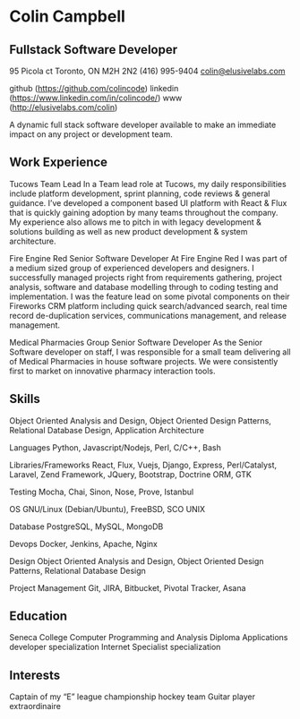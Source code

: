 # Colin Campbell
## Fullstack Software Developer

95 Picola ct
Toronto, ON M2H 2N2
(416) 995-9404
colin@elusivelabs.com

github (https://github.com/colincode)
linkedin (https://www.linkedin.com/in/colincode/)
www (http://elusivelabs.com/colin)


A dynamic full stack software developer available to make an immediate impact on any project or development team.

## Work Experience

Tucows
Team Lead
In a Team lead role at Tucows, my daily responsibilities include platform development, sprint planning, code reviews & general guidance. I’ve developed a component based UI platform with React & Flux that is quickly gaining adoption by many teams throughout the company.  My experience also allows me to pitch in with legacy development & solutions building as well as new product development & system architecture.


Fire Engine Red
Senior Software Developer
At Fire Engine Red I was part of a medium sized group of experienced developers and designers. I successfully managed projects right from requirements gathering, project analysis, software and database modelling through to coding testing and implementation.
I was the feature lead on some pivotal components on their Fireworks CRM platform including quick search/advanced search, real time record de-duplication services, communications management, and release management.

Medical Pharmacies Group
Senior Software Developer
As the Senior Software developer on staff, I was responsible for a small team delivering all of Medical Pharmacies in house software projects. We were consistently first to market on innovative pharmacy interaction tools.



## Skills
Object Oriented Analysis and Design, Object Oriented Design Patterns, Relational
Database Design, Application Architecture

Languages
Python, Javascript/Nodejs, Perl, C/C++, Bash

Libraries/Frameworks
React, Flux, Vuejs, Django, Express, Perl/Catalyst, Laravel, Zend Framework, JQuery, Bootstrap, Doctrine ORM, GTK

Testing
Mocha, Chai, Sinon, Nose, Prove, Istanbul

OS
GNU/Linux (Debian/Ubuntu), FreeBSD, SCO UNIX

Database
PostgreSQL, MySQL, MongoDB

Devops
Docker, Jenkins, Apache, Nginx

Design
Object Oriented Analysis and Design, Object Oriented Design Patterns, Relational Database Design

Project Management
Git, JIRA, Bitbucket, Pivotal Tracker, Asana

## Education
Seneca College
Computer Programming and Analysis Diploma
Applications developer specialization 
Internet Specialist specialization


## Interests
Captain of my “E” league championship hockey team
Guitar player extraordinaire
